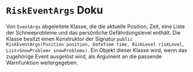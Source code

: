 # **`RiskEventArgs` Doku**
Von `EventArgs` abgeleitete Klasse, die die aktuelle Position, Zeit, eine Liste der Schneeprobleme und das persönliche Gefährdungslevel enthält. Die Klasse besitzt einen  Konstruktor der Signatur `public RiskEventArgs(Position position, DateTime time, RiskLevel riskLevel, List<SnowProblem> snowProblems)`. Ein Objekt dieser Klasse wird, wenn das zugehörige Event ausgelöst wird, als Argument an die passende Warnfunktion weitergegeben.
